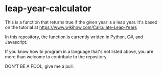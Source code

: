 # leap-year-calculator

This is a function that returns true if the given year is a leap year.
It's based on the tutorial at https://www.wikihow.com/Calculate-Leap-Years

In this repository, the function is currently written in Python, C#, and Javascript.

If you know how to program in a language that's not listed above, you are more than welcome to contribute to the repository.


DON'T BE A FOOL, give me a pull.
